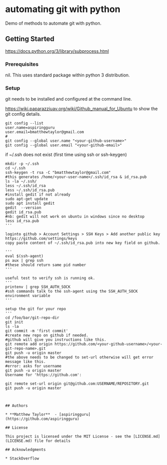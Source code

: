 # automating git with python

Demo of methods to automate git with python.

## Getting Started


https://docs.python.org/3/library/subprocess.html

### Prerequisites

nil. This uses standard package within python 3 distribution.

### Setup

git needs to be installed and configured at the command line.

https://wiki.paparazziuav.org/wiki/Github_manual_for_Ubuntu
to show the git config details.
```
git config --list
user.name=aspiringguru
user.email=bmatthewtaylor@gmail.com
#
git config --global user.name "<your-github-username>"
git config --global user.email "<your-github-email>"
```

if ~/.ssh does not exist (first time using ssh or ssh-keygen)
```
mkdir -p ~/.ssh
cd ~/.ssh
ssh-keygen -t rsa -C "bmatthewtaylor@gmail.com"
#this generates /home/<your-user-name>/.ssh/id_rsa & id_rsa.pub
ls -la ~/.ssh/
less ~/.ssh/id_rsa
less ~/.ssh/id_rsa.pub
#install gedit if not already
sudo apt-get update
sudo apt install gedit
gedit  --version
gedit id_rsa.pub
#nb: gedit will not work on ubuntu in windows since no desktop
less id_rsa.pub
'''

loginto github > Account Settings > SSH Keys > Add another public key
https://github.com/settings/keys
copy paste content of ~/.ssh/id_rsa.pub into new key field on github.

'''
eval $(ssh-agent)
ps aux | grep ssh
#these should return same pid number
'''

useful test to verify ssh is running ok.
'''
printenv | grep SSH_AUTH_SOCK
#ssh commands talk to the ssh-agent using the SSH_AUTH_SOCK environment variable
'''

setup the git for your repo
'''
cd /foo/bar/git-repo-dir
git init
ls -la
git commit -m 'first commit'
#create new repo on github if needed.
#github will give you instructions like this.
git remote add origin https://github.com/<your-github-username>/<your-git-repo-name>.git
git push -u origin master
#the above needs to be changed to set-url otherwise will get error message like this.
#error: asks for username
git push -u origin master
Username for 'https://github.com':

git remote set-url origin git@github.com:USERNAME/REPOSITORY.git
git push -u origin master



## Authors

* **Matthew Taylor**  - [aspiringguru](https://github.com/aspiringguru)

## License

This project is licensed under the MIT License - see the [LICENSE.md](LICENSE.md) file for details

## Acknowledgments

* StackOverflow
